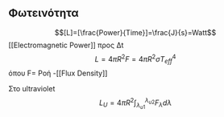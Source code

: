 ## Φωτεινότητα
$$[L]=[\frac{Power}{Time}]=\frac{J}{s}=Watt$$
[[Electromagnetic Power]] προς Δt
$$L=4\pi R^2 F=4\pi R^2 \sigma T_{eff}^4$$
όπου F= Ροή -[[Flux Density]]

Στο ultraviolet $$L_U=4\pi R^2 \int_{\lambda_{u1}}^{\lambda_{u2}} F_\lambda d\lambda$$
